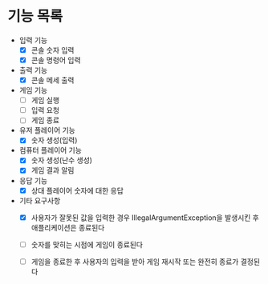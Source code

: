 # 기능 목록

- 입력 기능
  - [x] 콘솔 숫자 입력
  - [x] 콘솔 명령어 입력

- 출력 기능
  - [x] 콘솔 메세 출력

- 게임 기능
  - [ ] 게임 실행 
  - [ ] 입력 요청
  - [ ] 게임 종료

- 유저 플레이어 기능
  - [x] 숫자 생성(입력)
  
- 컴퓨터 플레이어 기능
  - [x] 숫자 생성(난수 생성)
  - [x] 게임 결과 알림

- 응답 기능
  - [x] 상대 플레이어 숫자에 대한 응답

- 기타 요구사항
  - [x] 사용자가 잘못된 값을 입력한 경우 IllegalArgumentException을 발생시킨 후 애플리케이션은 종료된다
  - [ ] 숫자를 맞히는 시점에 게임이 종료된다
  - [ ] 게임을 종료한 후 사용자의 입력을 받아 게임 재시작 또는 완전히 종료가 결정된다

